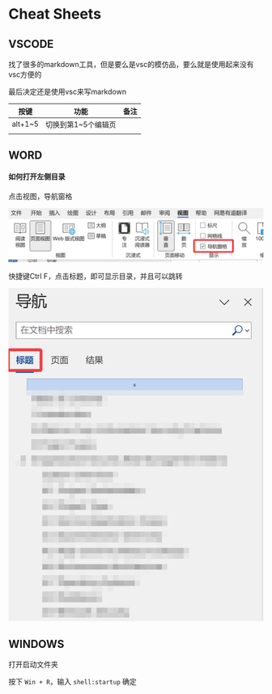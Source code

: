 # Cheat Sheets

## VSCODE

找了很多的markdown工具，但是要么是vsc的模仿品，要么就是使用起来没有vsc方便的

最后决定还是使用vsc来写markdown

| 按键    | 功能                | 备注 |
| ------- | ------------------- | ---- |
| alt+1~5 | 切换到第1~5个编辑页 |      |
|         |                     |      |

## WORD

#### 如何打开左侧目录

点击视图，导航窗格

![1723012079057](image/快捷键/1723012079057.png)

快捷键Ctrl F，点击标题，即可显示目录，并且可以跳转

![1723012202686](image/快捷键/1723012202686.png)

## WINDOWS

打开启动文件夹

按下 `Win + R`，输入 `shell:startup` 确定
